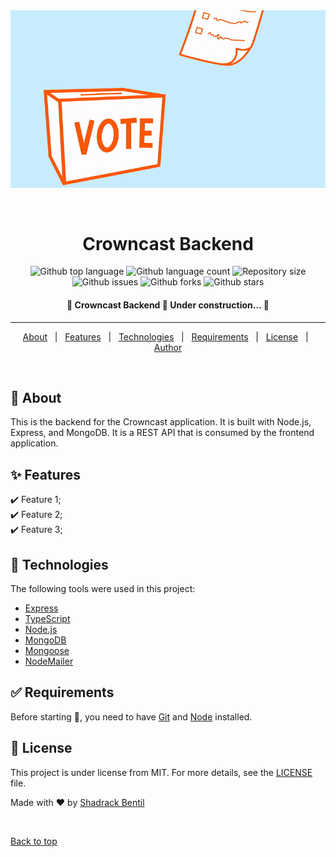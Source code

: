 <div align="center" id="top"> 
  <img src="./.github/images/anime.gif" alt="Crowncast Backend" />

  &#xa0;

  <!-- <a href="https://crowncastbackend.netlify.app">Demo</a> -->
</div>

<h1 align="center">Crowncast Backend</h1>

<p align="center">
  <img alt="Github top language" src="https://img.shields.io/github/languages/top/qbentil/crowncast-backend?color=56BEB8">

  <img alt="Github language count" src="https://img.shields.io/github/languages/count/qbentil/crowncast-backend?color=56BEB8">

  <img alt="Repository size" src="https://img.shields.io/github/repo-size/qbentil/crowncast-backend?color=56BEB8">

  <!-- <img alt="License" src="https://img.shields.io/github/license/qbentil/crowncast-backend?color=56BEB8"> -->

  <img alt="Github issues" src="https://img.shields.io/github/issues/qbentil/crowncast-backend?color=56BEB8" />

  <img alt="Github forks" src="https://img.shields.io/github/forks/qbentil/crowncast-backend?color=56BEB8" />

  <img alt="Github stars" src="https://img.shields.io/github/stars/qbentil/crowncast-backend?color=56BEB8" />
</p>

<!-- Status -->

<h4 align="center"> 
	🚧  Crowncast Backend 🚀 Under construction...  🚧
</h4> 

<hr>

<p align="center">
  <a href="#dart-about">About</a> &#xa0; | &#xa0; 
  <a href="#sparkles-features">Features</a> &#xa0; | &#xa0;
  <a href="#rocket-technologies">Technologies</a> &#xa0; | &#xa0;
  <a href="#white_check_mark-requirements">Requirements</a> &#xa0; | &#xa0;
  <a href="#memo-license">License</a> &#xa0; | &#xa0;
  <a href="https://github.com/qbentil" target="_blank">Author</a>
</p>

<br>

## :dart: About ##
This is the backend for the Crowncast application. It is built with Node.js, Express, and MongoDB. It is a REST API that is consumed by the frontend application.


## :sparkles: Features ##

:heavy_check_mark: Feature 1;\
:heavy_check_mark: Feature 2;\
:heavy_check_mark: Feature 3;

## :rocket: Technologies ##

The following tools were used in this project:


- [Express](https://expressjs.com/)
- [TypeScript](https://www.typescriptlang.org/)
- [Node.js](https://nodejs.org/en/)
- [MongoDB](https://www.mongodb.com/)
- [Mongoose](https://mongoosejs.com/)
- [NodeMailer](https://nodemailer.com/about/)

## :white_check_mark: Requirements ##

Before starting :checkered_flag:, you need to have [Git](https://git-scm.com) and [Node](https://nodejs.org/en/) installed.


## :memo: License ##

This project is under license from MIT. For more details, see the [LICENSE](LICENSE.md) file.


Made with :heart: by <a href="https://github.com/qbentil" target="_blank">Shadrack Bentil</a>

&#xa0;

<a href="#top">Back to top</a>
